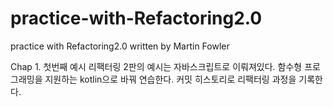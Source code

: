 # practice-with-Refactoring2.0
practice with Refactoring2.0 written by Martin Fowler

Chap 1. 첫번째 예시
리팩터링 2판의 예시는 자바스크립트로 이뤄져있다.
함수형 프로그래밍을 지원하는 kotlin으로 바꿔 연습한다.
커밋 히스토리로 리팩터링 과정을 기록한다.
